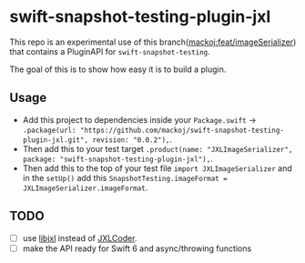 # swift-snapshot-testing-plugin-jxl

This repo is an experimental use of this branch([mackoj:feat/imageSerializer](https://github.com/mackoj/swift-snapshot-testing/tree/feat/imageSerializer)) that contains a PluginAPI for `swift-snapshot-testing`.

The goal of this is to show how easy it is to build a plugin.

## Usage

- Add this project to dependencies inside your `Package.swift`  -> `.package(url: "https://github.com/mackoj/swift-snapshot-testing-plugin-jxl.git", revision: "0.0.2"),`.
- Then add this to your test target `.product(name: "JXLImageSerializer", package: "swift-snapshot-testing-plugin-jxl"),`.
- Then add this to the top of your test file `import JXLImageSerializer` and in the `setUp()` add this `SnapshotTesting.imageFormat = JXLImageSerializer.imageFormat`.

## TODO

- [ ] use [libjxl](https://github.com/libjxl/libjxl) instead of [JXLCoder]([url](https://github.com/awxkee/jxl-coder-swift.git)).
- [ ] make the API ready for Swift 6 and async/throwing functions
